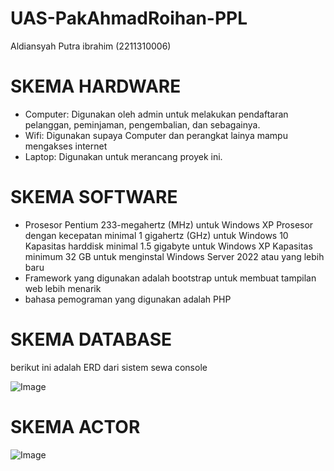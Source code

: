 # UAS-PakAhmadRoihan-PPL
Aldiansyah Putra ibrahim (2211310006)
# SKEMA HARDWARE
-	Computer: Digunakan oleh admin untuk melakukan pendaftaran pelanggan, peminjaman, pengembalian, dan sebagainya.
-	Wifi: Digunakan supaya Computer dan perangkat lainya mampu mengakses internet
-	Laptop: Digunakan untuk merancang proyek ini.
# SKEMA SOFTWARE
- Prosesor Pentium 233-megahertz (MHz) untuk Windows XP
  Prosesor dengan kecepatan minimal 1 gigahertz (GHz) untuk Windows 10
  Kapasitas harddisk minimal 1.5 gigabyte untuk Windows XP
  Kapasitas minimum 32 GB untuk menginstal Windows Server 2022 atau yang lebih baru
- Framework yang digunakan adalah bootstrap untuk membuat tampilan web lebih menarik
- bahasa pemograman yang digunakan adalah PHP
  
# SKEMA DATABASE
berikut ini adalah ERD dari sistem sewa console


![Image](https://github.com/user-attachments/assets/18bdfa9f-cd3d-4c27-adb7-1ce177b685ca)


# SKEMA ACTOR

![Image](https://github.com/user-attachments/assets/0579d3ee-3f44-4c85-b68d-f0f26a2d6efc)
